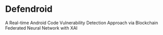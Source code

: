 # Defendroid
A Real-time Android Code Vulnerability Detection Approach via Blockchain Federated Neural Network with XAI
